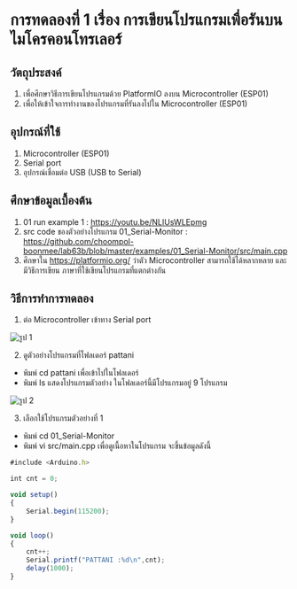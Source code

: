 # การทดลองที่ 1 เรื่อง การเขียนโปรแกรมเพื่อรันบนไมโครคอนโทรเลอร์

## วัตถุประสงค์
1. เพื่อศึกษาวิธีการเขียนโปรแกรมด้วย PlatformIO ลงบน Microcontroller (ESP01)
2. เพื่อให้เข้าใจการทำงานของโปรแกรมที่รันลงไปใน Microcontroller (ESP01)

## อุปกรณ์ที่ใช้
1. Microcontroller (ESP01)
2. Serial port
3. อุปกรณ์เชื่อมต่อ USB (USB to Serial)

## ศึกษาข้อมูลเบื้องต้น
1. 01 run example 1 : https://youtu.be/NLIUsWLEpmg
2. src code ของตัวอย่างโปรแกรม 01_Serial-Monitor : https://github.com/choompol-boonmee/lab63b/blob/master/examples/01_Serial-Monitor/src/main.cpp
3. ศึกษาใน https://platformio.org/ ว่าตัว Microcontroller สามารถใช้ได้หลากหลาย และมีวิธีการเขียน ภาษาที่ใช้เขียนโปรแกรมที่แตกต่างกัน

## วิธีการทำการทดลอง
1. ต่อ Microcontroller เข้าทาง Serial port

![รูป 1](https://user-images.githubusercontent.com/80879886/112181282-dda69c00-8c2e-11eb-8f3f-1da73447626e.JPG)

2. ดูตัวอย่างโปรแกรมที่โฟลเดอร์ pattani
-	พิมพ์ cd pattani เพื่อเข้าไปในโฟลเดอร์ 
-	พิมพ์ Is แสดงโปรแกรมตัวอย่าง ในโฟลเดอร์นี้มีโปรแกรมอยู่ 9 โปรแกรม

![รูป 2](https://user-images.githubusercontent.com/80879886/112181768-4aba3180-8c2f-11eb-80ea-9dbb0eafad7b.jpg)

3. เลือกใช้โปรแกรมตัวอย่างที่ 1
-	พิมพ์ cd 01_Serial-Monitor
-	พิมพ์ vi src/main.cpp เพื่อดูเนื้อหาในโปรแกรม จะขึ้นข้อมูลดังนี้
```javascript
#include <Arduino.h>

int cnt = 0;

void setup()
{
	Serial.begin(115200);
}

void loop()
{
	cnt++;
	Serial.printf("PATTANI :%d\n",cnt);
	delay(1000);
}

